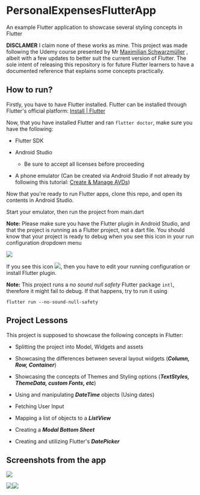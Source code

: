 # PersonalExpensesFlutterApp

 An example Flutter application to showcase several styling concepts in Flutter

**DISCLAMER** I claim none of these works as mine. This project was made following the Udemy course presented by Mr [Maximilian Schwarzmüller](https://www.udemy.com/user/academind/) , albeit with a few updates to better suit the current version of Flutter. The sole intent of releasing this repository is for future Flutter learners to have a documented reference that explains some concepts practically.

## How to run?

Firstly, you have to have Flutter installed. Flutter can be installed through Flutter's official platform: [Install | Flutter](https://docs.flutter.dev/get-started/install?gclid=CjwKCAjwp7eUBhBeEiwAZbHwkQy5-a43EsgM6SboS6GWyD1tOVQnn4KL-TLVmn5IZiV60RGrGdQI1RoConoQAvD_BwE&gclsrc=aw.ds)

Now, that you have installed Flutter and ran `flutter doctor`, make sure you have the following:

- Flutter SDK

- Android Studio
  
  - Be sure to accept all licenses before proceeding

- A phone emulator (Can be created via Android Studio if not already by following this tutorial: [Create & Manage AVDs](https://developer.android.com/studio/run/managing-avds))

Now that you're ready to run Flutter apps, clone this repo, and open its contents in Android Studio.

Start your emulator, then run the project from main.dart

**Note:** Please make sure you have the Flutter plugin in Android Studio, and that the project is running as a Flutter project, not a dart file. You should know that your project is ready to debug when you see this icon in your run configuration dropdown menu

![](C:\Users\LENOVO\AppData\Roaming\marktext\images\2022-05-25-22-32-52-image.png)

If you see this icon  ![](C:\Users\LENOVO\AppData\Roaming\marktext\images\2022-05-25-22-33-30-image.png), then you have to edit your running configuration or install Flutter plugin.

**Note:** This project runs a *no sound null safety* Flutter package `intl`, therefore it might fail to debug. If that happens, try to run it using 

```
flutter run --no-sound-null-safety
```

## Project Lessons

This project is supposed to showcase the following concepts in Flutter:

* Splitting the project into Model, Widgets and assets

* Showcasing the differences between several layout widgets (***Column, Row, Container***)

* Showcasing  the concepts of Themes and Styling options (***TextStyles, ThemeData, custom Fonts, etc***)

* Using and manipulating ***DateTime*** objects (Using dates)

* Fetching User Input

* Mapping a list of objects to a ***ListView***

* Creating a ***Modal Bottom Sheet***

* Creating and utilizing Flutter's ***DatePicker***

## Screenshots from the app

![](C:\Users\LENOVO\AppData\Roaming\marktext\images\2022-05-25-22-47-02-image.png)

![](C:\Users\LENOVO\AppData\Roaming\marktext\images\2022-05-25-22-47-43-image.png)![](C:\Users\LENOVO\AppData\Roaming\marktext\images\2022-05-25-22-47-24-image.png)
